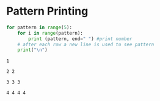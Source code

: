 # Pattern Printing


```python
for pattern in range(5):
    for i in range(pattern):
        print (pattern, end=" ") #print number
    # after each row a new line is used to see pattern
    print("\n")
```

    
    
    1 
    
    2 2 
    
    3 3 3 
    
    4 4 4 4 
    
    


```python

```
